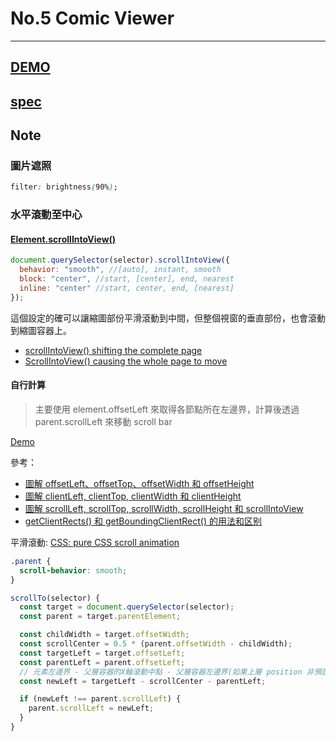 # No.5 Comic Viewer

---

## [DEMO](dist/)

## [spec](https://hexschool.github.io/THE_F2E_Design/week5-comic%20viewer)

## Note

### 圖片遮照

```css
filter: brightness(90%);
```

### 水平滾動至中心

#### [Element.scrollIntoView()](https://developer.mozilla.org/en-US/docs/Web/API/Element/scrollIntoView)

```js
document.querySelector(selector).scrollIntoView({
  behavior: "smooth", //[auto], instant, smooth
  block: "center", //start, [center], end, nearest
  inline: "center" //start, center, end, [nearest]
});
```

這個設定的確可以讓縮圖部份平滑滾動到中間，但整個視窗的垂直部份，也會滾動到縮圖容器上。

- [scrollIntoView() shifting the complete page](https://stackoverflow.com/questions/22062845/scrollintoview-shifting-the-complete-page)
- [ScrollIntoView() causing the whole page to move](https://stackoverflow.com/questions/11039885/scrollintoview-causing-the-whole-page-to-move)

#### 自行計算

> 主要使用 element.offsetLeft 來取得各節點所在左邊界，計算後透過 parent.scrollLeft 來移動 scroll bar

[Demo](https://codepen.io/KOLiu/pen/gjYMgP?editors=0100)

參考：

- [圖解 offsetLeft、offsetTop、offsetWidth 和 offsetHeight](http://emn178.pixnet.net/blog/post/95297028-%E5%9C%96%E8%A7%A3offsetleft%E3%80%81offsettop%E3%80%81offsetwidth%E5%92%8Coffsetheight)
- [圖解 clientLeft, clientTop, clientWidth 和 clientHeight](http://emn178.pixnet.net/blog/post/95101386)
- [圖解 scrollLeft, scrollTop, scrollWidth, scrollHeight 和 scrollIntoView](http://emn178.pixnet.net/blog/post/95137696)
- [getClientRects() 和 getBoundingClientRect() 的用法和区别](http://www.webhek.com/post/getclientrects-getboundingclientrect.html)

平滑滾動: [CSS: pure CSS scroll animation](https://stackoverflow.com/questions/17631417/css-pure-css-scroll-animation)

```scss
.parent {
  scroll-behavior: smooth;
}
```

```js
scrollTo(selector) {
  const target = document.querySelector(selector);
  const parent = target.parentElement;

  const childWidth = target.offsetWidth;
  const scrollCenter = 0.5 * (parent.offsetWidth - childWidth);
  const targetLeft = target.offsetLeft;
  const parentLeft = parent.offsetLeft;
  // 元素左邊界 - 父層容器的X軸滾動中點 - 父層容器左邊界(如果上層 position 非預設時可能得再調整)
  const newLeft = targetLeft - scrollCenter - parentLeft;

  if (newLeft !== parent.scrollLeft) {
    parent.scrollLeft = newLeft;
  }
}
```

